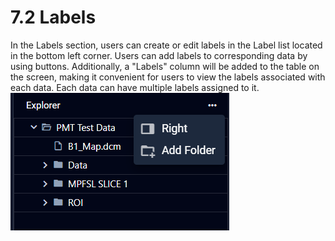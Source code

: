# 7.2 Labels
In the Labels section, users can create or edit labels in the Label list located in the bottom left corner. Users can add labels to corresponding data by using buttons. Additionally, a "Labels" column will be added to the table on the screen, making it convenient for users to view the labels associated with each data. Each data can have multiple labels assigned to it.
![Image](../../images/image_50.png)